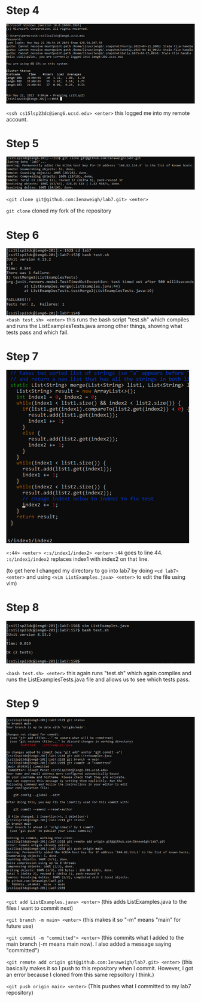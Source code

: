 # Step 4
![image](Step4.png)

`<ssh cs15lsp23dc@ieng6.ucsd.edu> <enter>`
  this logged me into my remote account.

# Step 5
  ![image](step5redo.png)
  
`<git clone git@github.com:Ienaweigh/lab7.git> <enter>`
  
  `git clone` cloned my fork of the repository
  
  
# Step 6
  ![image](Step6redo.png)
`<bash test.sh> <enter>`
this runs the bash script "test.sh" which compiles and runs the ListExamplesTests.java among other things, showing what tests pass and which fail.
  
# Step 7
  ![image](step7-2.png)
  

`<:44> <enter> <:s/index1/index2> <enter>`
  `:44` goes to line 44. `:s/index1/index2` replaces index1 with index2 on that line.
  
  (to get here I changed my directory to go into lab7 by doing `<cd lab7> <enter>` and using `<vim ListExamples.java> <enter>` to edit the file using vim)
 
# Step 8
  ![image](step8redo.png)
  
`<bash test.sh> <enter>`
this again runs "test.sh" which again compiles and runs the ListExamplesTests.java file and allows us to see which tests pass.
  
# Step 9
  ![image](step9redo.png)

`<git add ListExamples.java> <enter>` (this adds ListExamples.java to the files I want to commit next) 

`<git branch -m main> <enter>` (this makes it so "-m" means "main" for future use) 

`<git commit -m "committed"> <enter>` (this commits what I added to the main branch (-m means main now). I also added a message saying "committed")

`<git remote add origin git@github.com:Ienaweigh/lab7.git> <enter>` (this basically makes it so I push to this repository when I commit. However, I got an error because I cloned from this same repsoitory I think.) 

`<git push origin main> <enter>` (This pushes what I committed to my lab7 repository)
